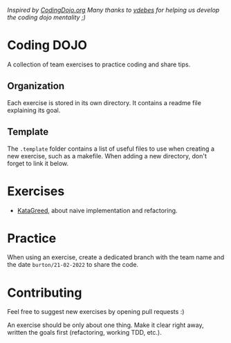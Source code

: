 _Inspired by [CodingDojo.org](https://codingdojo.org/)_
_Many thanks to [vdebes](https://github.com/vdebes) for helping us develop the coding dojo mentality ;)_

# Coding DOJO
A collection of team exercises to practice coding and share tips.

## Organization
Each exercise is stored in its own directory. It contains a readme file explaining its goal.

## Template
The `.template` folder contains a list of useful files to use when creating a new exercise, such as a makefile.
When adding a new directory, don't forget to link it below.

# Exercises
* [KataGreed](KataGreed/README.md), about naive implementation and refactoring.

# Practice
When using an exercise, create a dedicated branch with the team name and the date `burton/21-02-2022` to share the code.

# Contributing
Feel free to suggest new exercises by opening pull requests :)

An exercise should be only about one thing. Make it clear right away, written the goals first (refactoring, working TDD, etc.).
